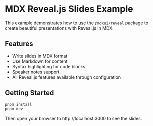 # MDX Reveal.js Slides Example

This example demonstrates how to use the `@mdxui/reveal` package to create beautiful presentations with Reveal.js in MDX.

## Features

- Write slides in MDX format
- Use Markdown for content
- Syntax highlighting for code blocks
- Speaker notes support
- All Reveal.js features available through configuration

## Getting Started

```bash
pnpm install
pnpm dev
```

Then open your browser to http://localhost:3000 to see the slides.
